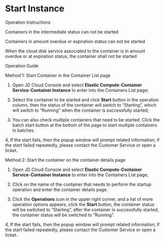 
# Start Instance

Operation Instructions

Containers in the intermediate status can not be started

Containers in amount overdue or expiration status can not be started

When the cloud disk service associated to the container is in amount overdue or at expiration status, the container shall not be started

Operation Guide

Method 1: Start Container in the Container List page

1. Open JD Cloud Console and select **Elastic Compute**-**Container Service**-**Container Instance** to enter into the Containers List page;

2. Select the container to be started and click **Start** button in the operation column, then the status of the container will switch to “Starting”, which will switch to “Running” when the container is successfully started;

3. You can also check multiple containers that need to be started. Click the batch start button at the bottom of the page to start multiple containers in batches.

4, If the start fails, then the popup window will prompt related information; if the start failed repeatedly, please contact the Customer Service or open a ticket.



Method 2: Start the container on the container details page 

1. Open JD Cloud Console and select **Elastic Compute**-**Container Service**-**Container Instance** to enter into the Containers List page; 

2. Click on the name of the container that needs to perform the startup operation and enter the container details page. 

3. Click the **Operations** icon in the upper right corner, and a list of more operation options appears, click the **Start** button, the container status will be switched to “Starting”, after the container is successfully started, the container status will be switched to “Running”. 

4, If the start fails, then the popup window will prompt related information; if the start failed repeatedly, please contact the Customer Service or open a ticket.
